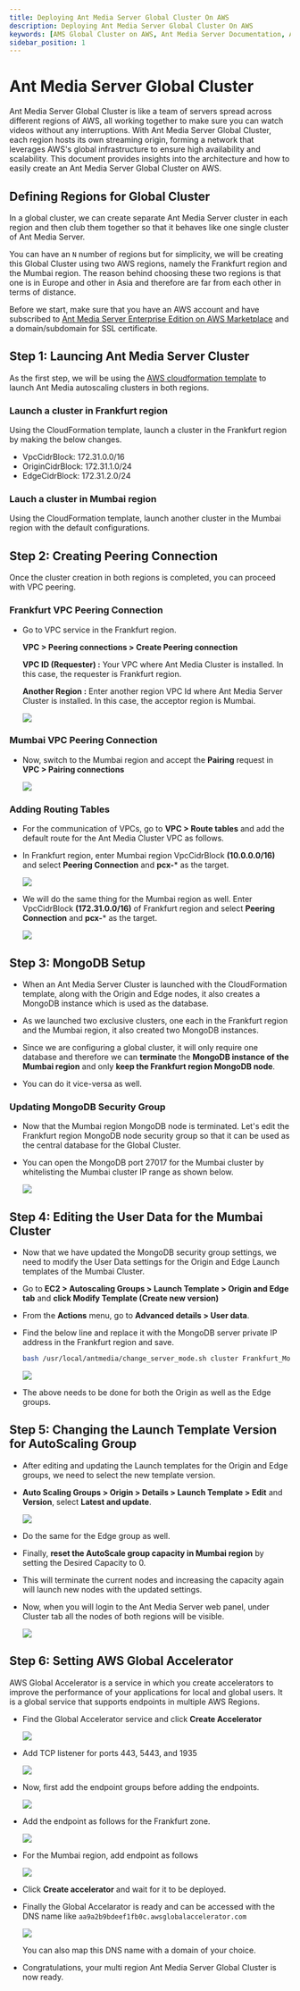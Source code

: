 ```yaml
---
title: Deploying Ant Media Server Global Cluster On AWS 
description: Deploying Ant Media Server Global Cluster On AWS
keywords: [AMS Global Cluster on AWS, Ant Media Server Documentation, Ant Media Server Tutorials]
sidebar_position: 1
---
```


# Ant Media Server Global Cluster

Ant Media Server Global Cluster is like a team of servers spread across different regions of AWS, all working together to make sure you can watch videos without any interruptions. With Ant Media Server Global Cluster, each region hosts its own streaming origin, forming a network that leverages AWS's global infrastructure to ensure high availability and scalability. This document provides insights into the architecture and how to easily create an Ant Media Server Global Cluster on AWS.

## Defining Regions for Global Cluster

In a global cluster, we can create separate Ant Media Server cluster in each region and then club them together so that it behaves like one single cluster of Ant Media Server.

You can have an `N` number of regions but for simplicity, we will be creating this Global Cluster using two AWS regions, namely the Frankfurt region and the Mumbai region. The reason behind choosing these two regions is that one is in Europe and other in Asia and therefore are far from each other in terms of distance.

Before we start, make sure that you have an AWS account and have subscribed to [Ant Media Server Enterprise Edition on AWS Marketplace](https://aws.amazon.com/marketplace/pp/prodview-464ritgzkzod6?sr=0-1&ref_=beagle&applicationId=AWSMPContessa) and a domain/subdomain for SSL certificate.

## Step 1: Launcing Ant Media Server Cluster

As the first step, we will be using the [AWS cloudformation template](https://antmedia.io/docs/guides/clustering-and-scaling/aws/scale-with-aws-cloudformation/) to launch Ant Media autoscaling clusters in both regions.

### Launch a cluster in Frankfurt region

Using the CloudFormation template, launch a cluster in the Frankfurt region by making the below changes.

- VpcCidrBlock: 172.31.0.0/16
- OriginCidrBlock: 172.31.1.0/24	
- EdgeCidrBlock: 172.31.2.0/24

### Lauch a cluster in Mumbai region

Using the CloudFormation template, launch another cluster in the Mumbai region with the default configurations.


## Step 2: Creating Peering Connection

Once the cluster creation in both regions is completed, you can proceed with VPC peering.

### Frankfurt VPC Peering Connection

- Go to VPC service in the Frankfurt region.

  **VPC > Peering connections > Create Peering connection**

  **VPC ID (Requester) :** Your VPC where Ant Media Cluster is installed. In this case, the requester is Frankfurt region.

  **Another Region :** Enter another region VPC Id where Ant Media Server Cluster is installed. In this case, the acceptor region is Mumbai.

  ![](@site/static/img/aws-global-cluster/peering-connection.png)

### Mumbai VPC Peering Connection

- Now, switch to the Mumbai region and accept the **Pairing** request in **VPC > Pairing connections**

  ![](@site/static/img/aws-global-cluster/accept-peering.png)

### Adding Routing Tables

- For the communication of VPCs, go to **VPC > Route tables** and add the default route for the Ant Media Cluster VPC as follows.

- In Frankfurt region, enter Mumbai region VpcCidrBlock **(10.0.0.0/16)** and select **Peering Connection** and **pcx-*** as the target.

  ![](@site/static/img/aws-global-cluster/spain-routing.png)

- We will do the same thing for the Mumbai region as well. Enter VpcCidrBlock **(172.31.0.0/16)** of Frankfurt region and select **Peering Connection** and **pcx-*** as the target.

  ![](@site/static/img/aws-global-cluster/hong-kong-routing.png)


## Step 3: MongoDB Setup

- When an Ant Media Server Cluster is launched with the CloudFormation template, along with the Origin and Edge nodes, it also creates a MongoDB instance which is used as the database.

- As we launched two exclusive clusters, one each in the Frankfurt region and the Mumbai region, it also created two MongoDB instances.

- Since we are configuring a global cluster, it will only require one database and therefore we can **terminate** the **MongoDB instance of the Mumbai region** and only **keep the Frankfurt region MongoDB node**.

- You can do it vice-versa as well.

### Updating MongoDB Security Group

- Now that the Mumbai region MongoDB node is terminated. Let's edit the Frankfurt region MongoDB node security group so that it can be used as the central database for the Global Cluster.

- You can open the MongoDB port 27017 for the Mumbai cluster by whitelisting the Mumbai cluster IP range as shown below.

  ![](@site/static/img/aws-global-cluster/mongo-security.png)


## Step 4: Editing the User Data for the Mumbai Cluster

- Now that we have updated the MongoDB security group settings, we need to modify the User Data settings for the Origin and Edge Launch templates of the Mumbai Cluster.

- Go to **EC2 > Autoscaling Groups > Launch Template > Origin and Edge tab** and **click Modify Template (Create new version)**

- From the **Actions** menu, go to **Advanced details > User data**.

- Find the below line and replace it with the MongoDB server private IP address in the Frankfurt region and save.

  ```bash
  bash /usr/local/antmedia/change_server_mode.sh cluster Frankfurt_MongoDB_Private_IP
  ```

  ![](@site/static/img/aws-global-cluster/user-data.png)

- The above needs to be done for both the Origin as well as the Edge groups.


## Step 5: Changing the Launch Template Version for AutoScaling Group

- After editing and updating the Launch templates for the Origin and Edge groups, we need to select the new template version.

- **Auto Scaling Groups > Origin > Details > Launch Template > Edit** and **Version**, select **Latest and update**.

  ![](@site/static/img/aws-global-cluster/hong-kong-launch-template.png)

- Do the same for the Edge group as well.

- Finally, **reset the AutoScale group capacity in Mumbai region** by setting the Desired Capacity to 0.

- This will terminate the current nodes and increasing the capacity again will launch new nodes with the updated settings.

- Now, when you will login to the Ant Media Server web panel, under Cluster tab all the nodes of both regions will be visible.

  ![](@site/static/img/aws-global-cluster/cluster-nodes.png)

## Step 6: Setting AWS Global Accelerator

AWS Global Accelerator is a service in which you create accelerators to improve the performance of your applications for local and global users. It is a global service that supports endpoints in multiple AWS Regions.

- Find the Global Accelerator service and click **Create Accelerator**

  ![](@site/static/img/aws-global-cluster/global-accelerator.png)

- Add TCP listener for ports 443, 5443, and 1935

  ![](@site/static/img/aws-global-cluster/tcp-listeners.png)

 - Now, first add the endpoint groups before adding the endpoints.

   ![](@site/static/img/aws-global-cluster/endpoint-groups.png)

 - Add the endpoint as follows for the Frankfurt zone.

   ![](@site/static/img/aws-global-cluster/spain-accelerator.png)

- For the Mumbai region, add endpoint as follows

  ![](@site/static/img/aws-global-cluster/hong-kong-accelerator.png)

- Click **Create accelerator** and wait for it to be deployed.

- Finally the Global Accelarator is ready and can be accessed with the DNS name like
```aa9a2b9bdeef1fb0c.awsglobalaccelerator.com```

  ![](@site/static/img/aws-global-cluster/accelerator-complete.png)

  You can also map this DNS name with a domain of your choice.

- Congratulations, your multi region Ant Media Server Global Cluster is now ready. 
